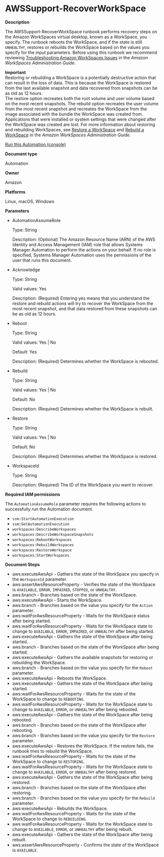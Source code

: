 # AWSSupport\-RecoverWorkSpace<a name="automation-awssupport-recover-workspace"></a>

**Description**

The AWSSupport\-RecoverWorkSpace runbook performs recovery steps on the Amazon WorkSpaces virtual desktop, known as a WorkSpace, you specify\. The runbook reboots the WorkSpace, and if the state is still `UNHEALTHY`, restores or rebuilds the WorkSpace based on the values you specify for the input parameters\. Before using this runbook we recommend reviewing [Troubleshooting Amazon WorkSpaces Issues](https://docs.aws.amazon.com/workspaces/latest/adminguide/amazon-workspaces-troubleshooting.html) in the *Amazon WorkSpaces Administration Guide*\.

**Important**  
Restoring or rebuilding a WorkSpace is a potentially destructive action that can result in the loss of data\. This is because the WorkSpace is restored from the last available snapshot and data recovered from snapshots can be as old as 12 hours\.  
The restore option recreates both the root volume and user volume based on the most recent snapshots\. The rebuild option recreates the user volume from the most recent snapshot and recreates the WorkSpace from the image associated with the bundle the WorkSpace was created from\. Applications that were installed or system settings that were changed after the WorkSpace was created are lost\. For more information about restoring and rebuilding WorkSpaces, see [Restore a WorkSpace](https://docs.aws.amazon.com/workspaces/latest/adminguide/restore-workspace.html) and [Rebuild a WorkSpace](https://docs.aws.amazon.com/workspaces/latest/adminguide/rebuild-workspace.html) in the *Amazon WorkSpaces Administration Guide*\.

[Run this Automation \(console\)](https://console.aws.amazon.com/systems-manager/automation/execute/AWSSupport-RecoverWorkSpace)

**Document type**

Automation

**Owner**

Amazon

**Platforms**

Linux, macOS, Windows

**Parameters**
+ AutomationAssumeRole

  Type: String

  Description: \(Optional\) The Amazon Resource Name \(ARN\) of the AWS Identity and Access Management \(IAM\) role that allows Systems Manager Automation to perform the actions on your behalf\. If no role is specified, Systems Manager Automation uses the permissions of the user that runs this document\.
+ Acknowledge

  Type: String

  Valid values: Yes

  Description: \(Required\) Entering yes means that you understand the restore and rebuild actions will try to recover the WorkSpace from the most recent snapshot, and that data restored from these snapshots can be as old as 12 hours\.
+ Reboot

  Type: String

  Valid values: Yes \| No

  Default: Yes

  Description: \(Required\) Determines whether the WorkSpace is rebooted\.
+ Rebuild

  Type: String

  Valid values: Yes \| No

  Default: No

  Description: \(Required\) Determines whether the WorkSpace is rebuilt\.
+ Restore

  Type: String

  Valid values: Yes \| No

  Default: No

  Description: \(Required\) Determines whether the WorkSpace is restored\.
+ WorkspaceId

  Type: String

  Description: \(Required\) The ID of the WorkSpace you want to recover\.

**Required IAM permissions**

The `AutomationAssumeRole` parameter requires the following actions to successfully run the Automation document\.
+ `ssm:StartAutomationExecution`
+ `ssm:GetAutomationExecution`
+ `workspaces:DescribeWorkspaces`
+ `workspaces:DescribeWorkspaceSnapshots`
+ `workspaces:RebootWorkspaces`
+ `workspaces:RebuildWorkspaces`
+ `workspaces:RestoreWorkspace`
+ `workspaces:StartWorkspaces`

**Document Steps**
+ aws:executeAwsApi \- Gathers the state of the WorkSpace you specify in the `WorkspaceId` parameter\.
+ aws:assertAwsResourceProperty \- Verifies the state of the WorkSpace is `AVAILABLE`, `ERROR`, `IMPAIRED`, `STOPPED`, or `UNHEALTHY`\.
+ aws:branch \- Branches based on the state of the WorkSpace\.
+ aws:executeAwsApi \- Starts the WorkSpace\.
+ aws:branch \- Branches based on the value you specify for the `Action` parameter\.
+ aws:waitForAwsResourceProperty \- Waits for the WorkSpace status after being started\.
+ aws:waitForAwsResourceProperty \- Waits for the WorkSpace state to change to `AVAILABLE`, `ERROR`, `IMPAIRED`, or `UNHEALTHY` after being started\.
+ aws:executeAwsApi \- Gathers the state of the WorkSpace after being started\.
+ aws:branch \- Branches based on the state of the WorkSpace after being started\.
+ aws:executeAwsApi \- Gathers the available snapshots for restoring or rebuilding the WorkSpace\.
+ aws:branch \- Branches based on the value you specify for the `Reboot` parameter\.
+ aws:executeAwsApi \- Reboots the WorkSpace\.
+ aws:executeAwsApi \- Gathers the state of the WorkSpace after being started\.
+ aws:waitForAwsResourceProperty \- Waits for the state of the WorkSpace to change to `REBOOTING`\.
+ aws:waitForAwsResourceProperty \- Waits for the WorkSpace state to change to `AVAILABLE`, `ERROR`, or `UNHEALTHY` after being rebooted\.
+ aws:executeAwsApi \- Gathers the state of the WorkSpace after being rebooted\.
+ aws:branch \- Branches based on the state of the WorkSpace after rebooting\.
+ aws:branch \- Branches based on the value you specify for the `Restore` parameter\.
+ aws:executeAwsApi \- Restores the WorkSpace\. If the restore fails, the runbook tries to rebuild the WorkSpace\.
+ aws:waitForAwsResourceProperty \- Waits for the state of the WorkSpace to change to `RESTORING`\.
+ aws:waitForAwsResourceProperty \- Waits for the WorkSpace state to change to `AVAILABLE`, `ERROR`, or `UNHEALTHY` after being restored\.
+ aws:executeAwsApi \- Gathers the state of the WorkSpace after being restored\.
+ aws:branch \- Branches based on the state of the WorkSpace after restoring\.
+ aws:branch \- Branches based on the value you specify for the `Rebuild` parameter\.
+ aws:executeAwsApi \- Rebuilds the WorkSpace\.
+ aws:waitForAwsResourceProperty \- Waits for the state of the WorkSpace to change to `REBUILDING`\.
+ aws:waitForAwsResourceProperty \- Waits for the WorkSpace state to change to `AVAILABLE`, `ERROR`, or `UNHEALTHY` after being rebuilt\.
+ aws:executeAwsApi \- Gathers the state of the WorkSpace after being rebuilt\.
+ aws:assertAwsResourceProperty \- Confirms the state of the WorkSpace is `AVAILABLE`\.